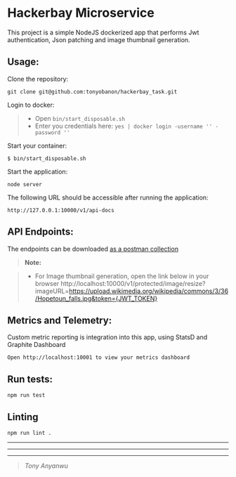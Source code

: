 
# Hackerbay Microservice

This project is a simple NodeJS dockerized app  that performs Jwt authentication, Json patching and image thumbnail generation. 


## Usage: ##

Clone the repository:

    git clone git@github.com:tonyobanon/hackerbay_task.git

Login to docker:

> - Open `bin/start_disposable.sh`
> - Enter you credentials here: `yes | docker login -username '' -password ''` 


Start your container:

    $ bin/start_disposable.sh


Start the application:

    node server



The following URL should be accessible after running the application:

    http://127.0.0.1:10000/v1/api-docs


## API Endpoints: ##
The endpoints can be downloaded [as a postman collection](https://drive.google.com/open?id=1BXW7F0EFvYEqDe6QoidEyJA8TaolyI_b)
> **Note:**

> - For Image thumbnail generation, open the link below in your browser 
    http://localhost:10000/v1/protected/image/resize?imageURL=https://upload.wikimedia.org/wikipedia/commons/3/36/Hopetoun_falls.jpg&token={JWT_TOKEN}




## Metrics and Telemetry: ##

Custom metric reporting is integration into this app, using StatsD and Graphite Dashboard 

    Open http://localhost:10001 to view your metrics dashboard



## Run tests: ##

    npm run test



## Linting
```
npm run lint .
```

----------


----------


----------


> *Tony Anyanwu*

